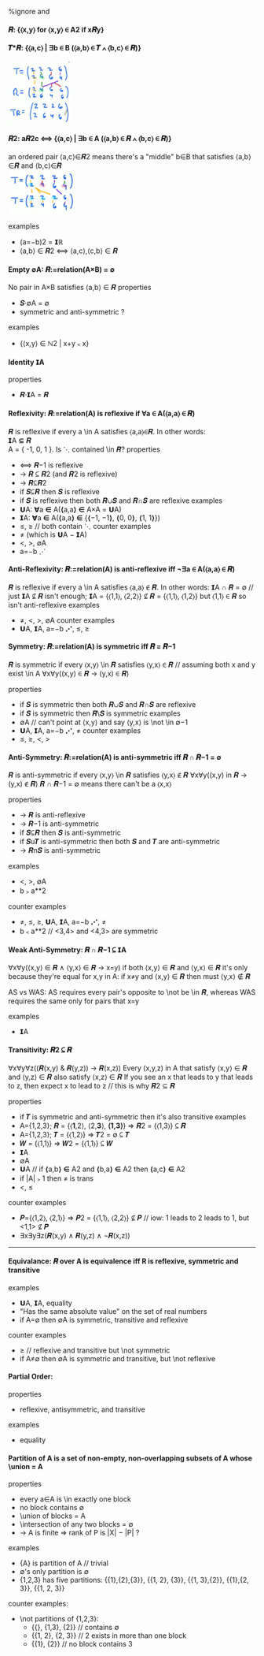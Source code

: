 %ignore and
#### 𝑹: {⟨x,y⟩ for ⟨x,y⟩ ∈ A2 if x𝑹y}   

#### 𝑻*𝑹: {⟨a,c⟩ | ∃b ∈ B (⟨a,b⟩ ∈ 𝑻 ∧ ⟨b,c⟩ ∈ 𝑹)}   
![](./relations2.gif)  

#### 𝑹2: a𝑹2c ⟺ {⟨a,c⟩ | ∃b ∈ A (⟨a,b⟩ ∈ 𝑹 ∧ ⟨b,c⟩ ∈ 𝑹)}  
an ordered pair ⟨a,c⟩∈𝑹2 means there's a "middle" b∈B that satisfies ⟨a,b⟩∈𝑹 and ⟨b,c⟩∈𝑹  
![](./relations1.gif)  

examples
- (a=−b)2 = 𝗜ℝ
- ⟨a,b⟩ ∈ 𝑹2 ⟺ ⟨a,c⟩,⟨c,b⟩ ∈ 𝑹

#### Empty ∅A: 𝑹:=relation(A×B) = ∅
No pair in A×B satisfies ⟨a,b⟩ ∈ 𝑹
properties  
- 𝑺·∅A = ∅
- symmetric and anti-symmetric ?

examples
- {⟨x,y⟩ ∈ ℕ2 | x+y﹤x}

#### Identity 𝗜A
properties  
- 𝑹·𝗜A = 𝑹

#### Reflexivity: 𝑹:=relation(A) is reflexive if ∀a ∈ A(⟨a,a⟩ ∈ 𝑹)  
𝑹 is reflexive if every a \in A satisfies ⟨a,a⟩∈𝑹. In other words:   
𝗜A ⊆ 𝑹  
A = { -1, 0, 1 }. Is ⋱ contained \in 𝑹?
properties  
- ⟺ 𝑹−1 is reflexive
- → 𝑹 ⊆ 𝑹2 (and 𝑹2 is reflexive)
- → 𝑹⊆𝑹2
- if 𝑺⊆𝑹 then 𝑺 is reflexive
- if 𝑺 is reflexive then both 𝑹∪𝑺 and 𝑹∩𝑺 are reflexive
examples
- 𝗨A: ∀a ∈ A(⟨a,a⟩ ∈ A×A = 𝗨A)
- 𝗜A: ∀a ∈ A(⟨a,a⟩ ∈ {⟨−1, −1⟩, ⟨0, 0⟩, ⟨1, 1⟩})
- ≤, ≥ // both contain ⋱
counter examples
- ≠ (which is 𝗨A − 𝗜A)
- <, >, ∅A
- a=−b ⋰

#### Anti-Reflexivity: 𝑹:=relation(A) is anti-reflexive iff ¬∃a ∈ A(⟨a,a⟩ ∈ 𝑹)  
𝑹 is reflexive if every a \in A satisfies ⟨a,a⟩ ∉ 𝑹. In other words:
𝗜A ∩ 𝑹 = ∅ // just 𝗜A ⊈ 𝑹 isn't enough; 𝗜A = {⟨1,1⟩, ⟨2,2⟩} ⊈ 𝑹 = {⟨1,1⟩, ⟨1,2⟩} but ⟨1,1⟩ ∈ 𝑹 so isn't anti-reflexive
examples
- ≠, <, >, ∅A
counter examples
- 𝗨A, 𝗜A, a=−b ⋰, ≤, ≥

#### Symmetry: 𝑹:=relation(A) is symmetric iff 𝑹 = 𝑹−1  
𝑹 is symmetric if every ⟨x,y⟩ \in 𝑹 satisfies ⟨y,x⟩ ∈ 𝑹 // assuming both x and y exist \in A
∀x∀y((x,y) ∈ 𝑹 → (y,x) ∈ 𝑹)

properties
- if 𝑺 is symmetric then both 𝑹∪𝑺 and 𝑹∩𝑺 are reflexive
- if 𝑺 is symmetric then 𝑹\𝑺 is symmetric
examples
- ∅A // can't point at ⟨x,y⟩ and say ⟨y,x⟩ is \not \in ∅−1
- 𝗨A, 𝗜A, a=−b ⋰, ≠
counter examples
- ≤, ≥, <, >

#### Anti-Symmetry: 𝑹:=relation(A) is anti-symmetric iff 𝑹 ∩ 𝑹−1 = ∅
𝑹 is anti-symmetric if every ⟨x,y⟩ \in 𝑹 satisfies ⟨y,x⟩ ∉ 𝑹
∀x∀y((x,y) in 𝑹 → (y,x) ∉ 𝑹)
𝑹 ∩ 𝑹−1 = ∅ means there can't be a ⟨x,x⟩

properties
- → 𝑹 is anti-reflexive
- → 𝑹−1 is anti-symmetric
- if 𝑺⊆𝑹 then 𝑺 is anti-symmetric
- if 𝑺u𝑻 is anti-symmetric then both 𝑺 and 𝑻 are anti-symmetric
- → 𝑹n𝑺 is anti-symmetric

examples
- <, >, ∅A
- b﹥a**2

counter examples  
- ≠, ≤, ≥, 𝗨A, 𝗜A, a=−b ⋰, ≠
- b﹤a**2 // <3,4> and <4,3> are symmetric

#### Weak Anti-Symmetry: 𝑹 ∩ 𝑹−1 ⊆ 𝗜A  
∀x∀y(⟨x,y⟩ ∈ 𝑹 ∧ ⟨y,x⟩ ∈ 𝑹 → x=y)
if both ⟨x,y⟩ ∈ 𝑹 and ⟨y,x⟩ ∈ 𝑹 it's only because they're equal
for x,y in A: if x≠y and ⟨x,y⟩ ∈ 𝑹 then must ⟨y,x⟩ ∉ 𝑹

AS vs WAS: AS requires every pair's opposite to \not be \in 𝑹, whereas WAS requires the same only for pairs that x=y

examples
- 𝗜A

#### Transitivity: 𝑹2 ⊆ 𝑹
∀x∀y∀z((𝑹(x,y) & 𝑹(y,z)) -> 𝑹(x,z))
Every (x,y,z) in A that satisfy ⟨x,y⟩ ∈ 𝑹 and ⟨y,z⟩ ∈ 𝑹 also satisfy ⟨x,z⟩ ∈ 𝑹
If you see an x that leads to y that leads to z, then expect x to lead to z // this is why 𝑹2 ⊆ 𝑹

properties
- if 𝑻 is symmetric and anti-symmetric then it's also transitive
examples
- A={1,2,3}; 𝑹 = {⟨__1__,2⟩, ⟨2,__3__⟩, __⟨1,3⟩__} ⇒ 𝑹2 = {⟨1,3⟩} ⊆ 𝑹
- A={1,2,3}; 𝑻 = {⟨1,2⟩} ⇒ 𝑻2 = ∅ ⊆ 𝑻
- 𝑾 = {⟨1,1⟩} ⇒ 𝑾2 = {⟨1,1⟩} ⊆ 𝑾
- 𝗜A
- ∅A
- 𝗨A // if ⟨a,b⟩ ∈ A2 and ⟨b,a⟩ ∈ A2 then ⟨a,c⟩ ∈ A2
- if |A|﹥1 then ≠ is trans
- <, ≤

counter examples
- 𝑷={⟨1,2⟩, ⟨2,1⟩} ⇒ 𝑷2 = {⟨1,1⟩, ⟨2,2⟩} ⊈ 𝑷 // iow: 1 leads to 2 leads to 1, but <1,1> ⊈ 𝑷
- ∃x∃y∃z(𝑹(x,y) ∧ 𝑹(y,z) ∧ ¬𝑹(x,z))

------

#### Equivalance: 𝑹 over A is equivalence iff R is reflexive, symmetric and transitive
examples
- 𝗨A, 𝗜A, equality
- "Has the same absolute value" on the set of real numbers
- if A=∅ then ∅A is symmetric, transitive and reflexive

counter examples
- ≥ // reflexive and transitive but \not symmetric
- if A≠∅ then ∅A is symmetric and transitive, but \not reflexive

#### Partial Order:
properties
- reflexive, antisymmetric, and transitive

examples
- equality

#### Partition of A is a set of non-empty, non-overlapping subsets of A whose \union = A
properties
- every a∈A is \in exactly one block
- no block contains ∅
- \union of blocks = A
- \intersection of any two blocks = ∅
- -> A is finite => rank of P is |X| − |P| ?

examples
- {A} is partition of A // trivial
- ∅'s only partition is ∅
- {1,2,3} has five partitions: {{1},{2},{3}}, {{1, 2}, {3}}, {{1, 3},{2}}, {{1},{2, 3}}, {{1, 2, 3}}

counter examples:
- \not partitions of {1,2,3}: 
  - {{}, {1,3}, {2}} // contains ∅
  - {{1, 2}, {2, 3}} // 2 exists in more than one block
  - {{1}, {2}} // no block contains 3
